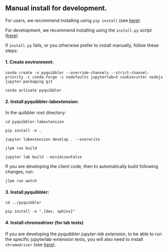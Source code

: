 ## Manual install for development. 

For users, we recommend installing using `pip install` (see [here](INSTALL.md)).


For development, we recommend installing using the `install.py` script 
([here](INSTALL.md)). 

If `install.py` fails, or you otherwise prefer to install manually, follow these steps: 

#### 1. Create environment:

```conda create -n pyquibbler --override-channels --strict-channel-priority -c conda-forge -c nodefaults jupyterlab=3 cookiecutter nodejs jupyter-packaging git```

```conda activate pyquibbler```

#### 2. Install pyquibbler-labextension:
In the quibbler root directory:

```cd pyquibbler-labextension```

```pip install -e .```

```jupyter labextension develop . --overwrite```

```jlpm run build```

```jupyter lab build --minimize=False```

If you are developing the client code, then to automatically build following changes, run:

```jlpm run watch```


#### 3. Install pyquibbler:

```cd ../pyquibbler```

```pip install -e ".[dev, sphinx]"```

#### 4. Install chromedriver (for lab tests)

If you are developing the *pyquibbler jupyter-lab extension*, to be able to run 
the specific jupyterlab-extension tests, you will also need to install 
`chromedriver` (see [here](tests/lab_extension/README.md)).
